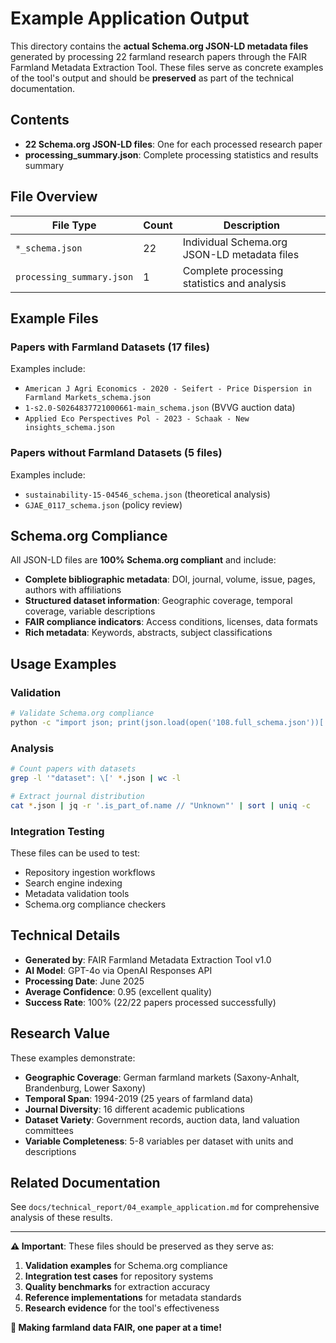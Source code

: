 # Example Application Output

This directory contains the **actual Schema.org JSON-LD metadata files** generated by processing 22 farmland research papers through the FAIR Farmland Metadata Extraction Tool. These files serve as concrete examples of the tool's output and should be **preserved** as part of the technical documentation.

## Contents

- **22 Schema.org JSON-LD files**: One for each processed research paper
- **processing_summary.json**: Complete processing statistics and results summary

## File Overview

| File Type | Count | Description |
|-----------|-------|-------------|
| `*_schema.json` | 22 | Individual Schema.org JSON-LD metadata files |
| `processing_summary.json` | 1 | Complete processing statistics and analysis |

## Example Files

### Papers with Farmland Datasets (17 files)
Examples include:
- `American J Agri Economics - 2020 - Seifert - Price Dispersion in Farmland Markets_schema.json`
- `1-s2.0-S0264837721000661-main_schema.json` (BVVG auction data)
- `Applied Eco Perspectives Pol - 2023 - Schaak - New insights_schema.json`

### Papers without Farmland Datasets (5 files)  
Examples include:
- `sustainability-15-04546_schema.json` (theoretical analysis)
- `GJAE_0117_schema.json` (policy review)

## Schema.org Compliance

All JSON-LD files are **100% Schema.org compliant** and include:

- **Complete bibliographic metadata**: DOI, journal, volume, issue, pages, authors with affiliations
- **Structured dataset information**: Geographic coverage, temporal coverage, variable descriptions
- **FAIR compliance indicators**: Access conditions, licenses, data formats
- **Rich metadata**: Keywords, abstracts, subject classifications

## Usage Examples

### Validation
```bash
# Validate Schema.org compliance
python -c "import json; print(json.load(open('108.full_schema.json'))['@context'])"
```

### Analysis
```bash
# Count papers with datasets
grep -l '"dataset": \[' *.json | wc -l

# Extract journal distribution
cat *.json | jq -r '.is_part_of.name // "Unknown"' | sort | uniq -c
```

### Integration Testing
These files can be used to test:
- Repository ingestion workflows
- Search engine indexing
- Metadata validation tools
- Schema.org compliance checkers

## Technical Details

- **Generated by**: FAIR Farmland Metadata Extraction Tool v1.0
- **AI Model**: GPT-4o via OpenAI Responses API
- **Processing Date**: June 2025
- **Average Confidence**: 0.95 (excellent quality)
- **Success Rate**: 100% (22/22 papers processed successfully)

## Research Value

These examples demonstrate:
- **Geographic Coverage**: German farmland markets (Saxony-Anhalt, Brandenburg, Lower Saxony)
- **Temporal Span**: 1994-2019 (25 years of farmland data)
- **Journal Diversity**: 16 different academic publications
- **Dataset Variety**: Government records, auction data, land valuation committees
- **Variable Completeness**: 5-8 variables per dataset with units and descriptions

## Related Documentation

See `docs/technical_report/04_example_application.md` for comprehensive analysis of these results.

---

**⚠️ Important**: These files should be preserved as they serve as:
1. **Validation examples** for Schema.org compliance
2. **Integration test cases** for repository systems  
3. **Quality benchmarks** for extraction accuracy
4. **Reference implementations** for metadata standards
5. **Research evidence** for the tool's effectiveness

**🌾 Making farmland data FAIR, one paper at a time!** 